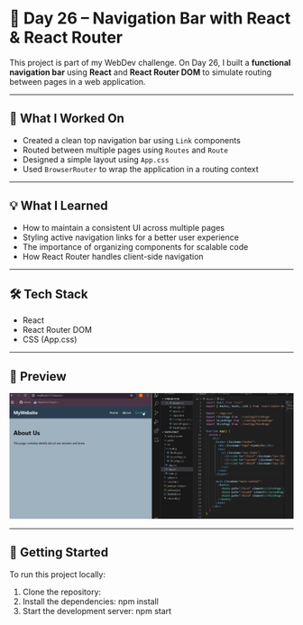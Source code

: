 # 🚀 Day 26 – Navigation Bar with React & React Router

This project is part of my WebDev challenge. On Day 26, I built a **functional navigation bar** using **React** and **React Router DOM** to simulate routing between pages in a web application.

---

## 🔧 What I Worked On

- Created a clean top navigation bar using `Link` components
- Routed between multiple pages using `Routes` and `Route`
- Designed a simple layout using `App.css`
- Used `BrowserRouter` to wrap the application in a routing context

---

## 💡 What I Learned

- How to maintain a consistent UI across multiple pages
- Styling active navigation links for a better user experience
- The importance of organizing components for scalable code
- How React Router handles client-side navigation

---

## 🛠 Tech Stack

- React
- React Router DOM
- CSS (App.css)

---

## 📸 Preview

![Screenshort](day26.png)

---

## 🚀 Getting Started

To run this project locally:

1. Clone the repository:
2. Install the dependencies:
npm install
3. Start the development server:
npm start

